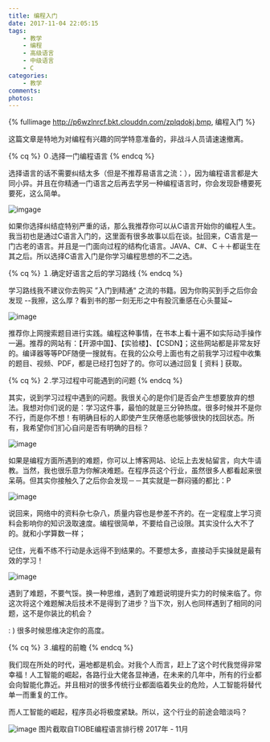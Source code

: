 ```yaml
---
title: 编程入门
date: 2017-11-04 22:05:15
tags:
	- 教学
	- 编程
	- 高级语言
	- 中级语言
	- C
categories:
	- 教学
comments:
photos:
---
```

{% fullimage http://p6wzlnrcf.bkt.clouddn.com/zplqdokj.bmp, 编程入门 %}
<!-- more -->

这篇文章是特地为对编程有兴趣的同学特意准备的，非战斗人员请速速撤离。



{% cq %} ０.选择一门编程语言 {% endcq %}


选择语言的话不需要纠结太多（但是不推荐易语言之流：），因为编程语言都是大同小异。并且在你精通一门语言之后再去学另一种编程语言时，你会发现卧槽要死要死，这么简单。


![imgage](http://p6wzlnrcf.bkt.clouddn.com/rm-1.jpg)


如果你选择纠结症特别严重的话，那么我推荐你可以从C语言开始你的编程人生。我当初也是通过C语言入门的，这里面有很多故事以后在谈。扯回来，C语言是一门古老的语言。并且是一门面向过程的结构化语言。JAVA、C#、Ｃ＋＋都诞生在其之后。所以选择C语言入门是你学习编程思想的不二之选。


{% cq %} １.确定好语言之后的学习路线 {%  endcq %}




学习路线我不建议你去购买 ”入门到精通“ 之流的书籍。因为你购买到手之后你会发现 --我擦，这么厚？看到书的那一刻无形之中有股沉重感在心头蔓延~

![image](http://p6wzlnrcf.bkt.clouddn.com/rm-2.jpg)

推荐你上网搜索题目进行实践。编程这种事情，在书本上看十遍不如实际动手操作一遍。推荐的网站有：【开源中国】、【实验楼】、【CSDN】；这些网站都是非常友好的。编译器等等PDF随便一搜就有。在我的公众号上面也有之前我学习过程中收集的题目、视频、PDF，都是已经打包好了的。你可以通过回复 [ 资料 ] 获取。


{% cq %} ２.学习过程中可能遇到的问题 {% endcq %}



其实，说到学习过程中遇到的问题。我很关心的是你们是否会产生想要放弃的想法。我想对你们说的是：学习这件事，最怕的就是三分钟热度。很多时候并不是你不行，而是你不想！有明确目标的人即使产生厌倦感也能够很快的找回状态。所有，我希望你们扪心自问是否有明确的目标？

![image](http://p6wzlnrcf.bkt.clouddn.com/rm-3.jpg)


如果是编程方面所遇到的难题，你可以上博客网站、论坛上去发帖留言，向大牛请教。当然，我也很乐意为你解决难题。在程序员这个行业，虽然很多人都看起来很呆萌。但其实你接触久了之后你会发现－－其实就是一群闷骚的都比：P

![image](http://p6wzlnrcf.bkt.clouddn.com/rm-4.jpg)


说回来，网络中的资料杂七杂八，质量内容也是参差不齐的。在一定程度上学习资料会影响你的知识汲取速度。编程很简单，不要给自己设限。其实没什么大不了的。就和小学算数一样；

记住，光看不练不行动是永远得不到结果的。不要想太多，直接动手实操就是最有效的学习！

![image](http://p6wzlnrcf.bkt.clouddn.com/rm-5.jpg)


遇到了难题，不要气馁。换一种思维，遇到了难题说明提升实力的时候来临了。你这次将这个难题解决后技术不是得到了进步？当下次，别人也同样遇到了相同的问题，这不是你装比的机会？


: ) 很多时候思维决定你的高度。


{% cq %} ３.编程的前瞻 {% endcq %}


我们现在所处的时代，遍地都是机会。对我个人而言，赶上了这个时代我觉得非常幸福！人工智能的崛起，各路行业大佬各显神通，在未来的几年中，所有的行业都会向智能化靠近。并且相对的很多传统行业都面临着失业的危险，人工智能将替代单一而重复的工作。


而人工智能的崛起，程序员必将极度紧缺。所以，这个行业的前途会暗淡吗？

![image](http://p6wzlnrcf.bkt.clouddn.com/rm-6.jpg)
图片截取自TIOBE编程语言排行榜 2017年 - 11月
 











